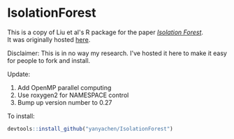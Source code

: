 # IsolationForest

This is a copy of Liu et al's R package for the paper *[Isolation Forest](http://cs.nju.edu.cn/zhouzh/zhouzh.files/publication/icdm08b.pdf)*.  
It was originally hosted [here](https://r-forge.r-project.org/R/?group_id=479).  

Disclaimer: This is in no way my research. I've hosted it here to make it easy for people to fork and install.  

Update: 
1. Add OpenMP parallel computing
2. Use roxygen2 for NAMESPACE control
3. Bump up version number to 0.27 

To install:  
```r
devtools::install_github("yanyachen/IsolationForest")
```